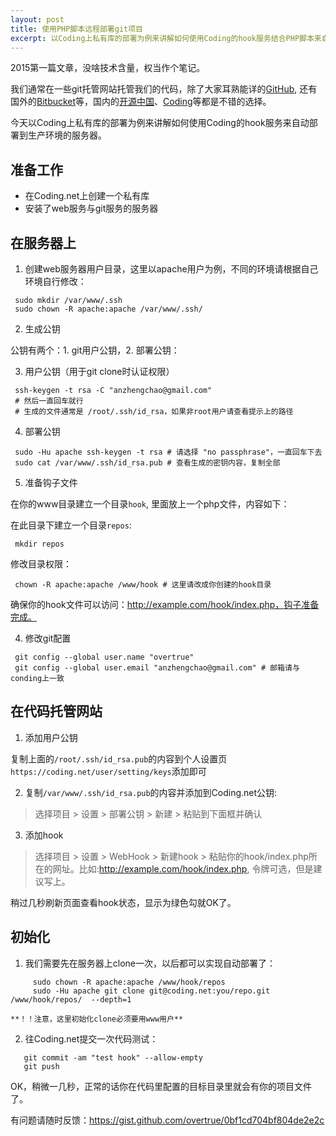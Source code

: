 ```yaml
---
layout: post
title: 使用PHP脚本远程部署git项目
excerpt: 以Coding上私有库的部署为例来讲解如何使用Coding的hook服务结合PHP脚本来自动部署到生产环境的服务器
---
```


2015第一篇文章，没啥技术含量，权当作个笔记。

我们通常在一些git托管网站托管我们的代码，除了大家耳熟能详的[GitHub](https://github.com), 还有国外的[Bitbucket](https://bitbucket.org/)等，国内的[开源中国](http://git.oschina.net/)、[Coding](https://coding.net/)等都是不错的选择。

今天以Coding上私有库的部署为例来讲解如何使用Coding的hook服务来自动部署到生产环境的服务器。

## 准备工作

- 在Coding.net上创建一个私有库
- 安装了web服务与git服务的服务器

## 在服务器上

1. 创建web服务器用户目录，这里以apache用户为例，不同的环境请根据自己环境自行修改：

 ```shell
  sudo mkdir /var/www/.ssh
  sudo chown -R apache:apache /var/www/.ssh/
 ```

2. 生成公钥

  公钥有两个：1. git用户公钥，2. 部署公钥：

3. 用户公钥（用于git clone时认证权限）

 ```shell
  ssh-keygen -t rsa -C "anzhengchao@gmail.com"
  # 然后一直回车就行
  # 生成的文件通常是 /root/.ssh/id_rsa，如果非root用户请查看提示上的路径
 ```

4. 部署公钥

 ```shell
  sudo -Hu apache ssh-keygen -t rsa # 请选择 "no passphrase"，一直回车下去
  sudo cat /var/www/.ssh/id_rsa.pub # 查看生成的密钥内容，复制全部
 ```

5. 准备钩子文件

  在你的www目录建立一个目录`hook`, 里面放上一个php文件，内容如下：
  
  <script src="https://gist.github.com/overtrue/0bf1cd704bf804de2e2c.js"></script>
  
  在此目录下建立一个目录`repos`:
  
 ```shell
  mkdir repos
 ```
  
  修改目录权限：
  
 ```shell
  chown -R apache:apache /www/hook # 这里请改成你创建的hook目录
 ```
  
  确保你的hook文件可以访问：http://example.com/hook/index.php，钩子准备完成。

4. 修改git配置

 ```shell
  git config --global user.name "overtrue" 
  git config --global user.email "anzhengchao@gmail.com" # 邮箱请与conding上一致
 ```

## 在代码托管网站

1. 添加用户公钥

  复制上面的`/root/.ssh/id_rsa.pub`的内容到个人设置页`https://coding.net/user/setting/keys`添加即可

2. 复制`/var/www/.ssh/id_rsa.pub`的内容并添加到Coding.net公钥:

  > 选择项目 > 设置 > 部署公钥 > 新建 > 粘贴到下面框并确认

3. 添加hook

  > 选择项目 > 设置 > WebHook > 新建hook > 粘贴你的hook/index.php所在的网址。比如:http://example.com/hook/index.php, 令牌可选，但是建议写上。

  稍过几秒刷新页面查看hook状态，显示为绿色勾就OK了。

## 初始化

1. 我们需要先在服务器上clone一次，以后都可以实现自动部署了：

 ```shell
      sudo chown -R apache:apache /www/hook/repos
      sudo -Hu apache git clone git@coding.net:you/repo.git /www/hook/repos/  --depth=1
 ```
    **！！注意，这里初始化clone必须要用www用户**

2. 往Coding.net提交一次代码测试：
  
  ```shell
     git commit -am "test hook" --allow-empty
     git push 
 ```

OK，稍微一几秒，正常的话你在代码里配置的目标目录里就会有你的项目文件了。

有问题请随时反馈：https://gist.github.com/overtrue/0bf1cd704bf804de2e2c
